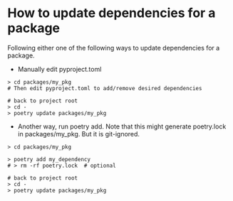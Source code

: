 

# How to update dependencies for a package
Following either one of the following ways to update dependencies for a package.

* Manually edit pyproject.toml
```
> cd packages/my_pkg
# Then edit pyproject.toml to add/remove desired dependencies

# back to project root
> cd - 
> poetry update packages/my_pkg
```
* Another way, run poetry add. Note that this might generate poetry.lock in packages/my_pkg. But it is git-ignored.
```
> cd packages/my_pkg

> poetry add my_dependency
# > rm -rf poetry.lock  # optional 

# back to project root
> cd - 
> poetry update packages/my_pkg
```


